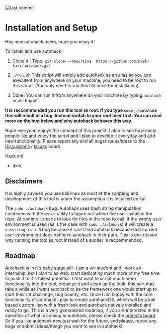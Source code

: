 ![last commit](https://img.shields.io/github/last-commit/dxrk-kali/autohack)

# Installation and Setup

Hey new autohack users, hope you enjoy it!

To install and use autohack:

1. Clone it | Type: `git clone --recursive  https://github.com/dxrk-kali/autohack.git`

2. `./run.sh` This script will simply add autohack as an alias so you can execute it from anywhere on your machine, you need to be root to run this script. (You only need to run this file once for installation) 

3. Done! You can run it from anywhere on your machine by typing `autohack` or `ah`! Enjoy!

**It is reccommended you run this tool as root. If you type `sudo ./autohack` this will result in a bug. Instead switch to your root user first. You can read more on the bug below and why autohack behaves this way.**

Hope everyone enjoys the concept of this project. I plan to see how many people like and enjoy the script and I plan to develop it everyday and add new functionality. Please report any and all bugs/issues/ideas to the [Discussions](https://github.com/dxrk-kali/autohack/discussions) / [Issues](https://github.com/dxrk-kali/autohack/issues) board.

Hack on!

- dxrk

## Disclaimers

It is highly advised you use kali linux as most of the scripting and development of this tool is under the assumption it is installed on kali.

The `sudo ./autohack` bug: Autohack uses bash string manipulation combined with the `which` utility to figure out where the user installed the repo. At runtime it needs to look for files in the repo to call, if the wrong user environment is used (as is the case with `sudo ./autohack`) it will create a `substring is < 0` bug because it can't find autohack because that current user environment does not have autohack in their path. This is one reason why running the tool as root instead of a suoder is reccommended.

## Roadmap

Autohack is in it's baby stage still. I am a uni student and i work an internship, but I plan to acivtely start dedicating much more of my free time to push it to it's fullest potential. I first want to script much more functionality into the tool, organize it and clean up the look, this part may take a while as I want autohack to be the framework one would start up to start their ctf challenge, bug bounty, etc. Once I am happy with the core functionality of autohack I plan to create autohackOS, which will be a kali based custom .iso with a fresh look and autohack natively installed and ready to go. This is a very generalized roadmap, if you are interested in the specifics of what is coming to autohack, please check the [projects board](https://github.com/dxrk-kali/autohack/projects/1). So if you like autohack now just wait for the future, and please, report any bugs or submit ideas/things you want to see in autohack!
